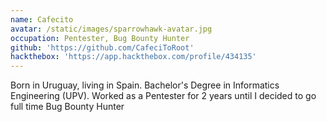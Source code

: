 ```yaml
---
name: Cafecito
avatar: /static/images/sparrowhawk-avatar.jpg
occupation: Pentester, Bug Bounty Hunter
github: 'https://github.com/CafeciToRoot'
hackthebox: 'https://app.hackthebox.com/profile/434135'
---
```


Born in Uruguay, living in Spain.
Bachelor's Degree in Informatics Engineering (UPV).
Worked as a Pentester for 2 years until I decided to go full time Bug Bounty Hunter
